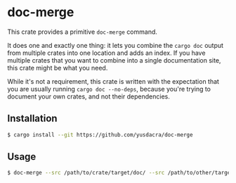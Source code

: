 # doc-merge

This crate provides a primitive `doc-merge` command.

It does one and exactly one thing: it lets you combine the `cargo doc` output from multiple crates
into one location and adds an index. If you have multiple crates that you want to combine into a
single documentation site, this crate might be what you need.

While it's not a requirement, this crate is written with the expectation that you are usually
running `cargo doc --no-deps`, because you're trying to document your own crates, and not their
dependencies.

## Installation

```sh
$ cargo install --git https://github.com/yusdacra/doc-merge
```

## Usage

```sh
$ doc-merge --src /path/to/crate/target/doc/ --src /path/to/other/target/doc --dest /path/to/docs/
```
